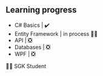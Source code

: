 ## Learning progress
- C# Basics | ✔️
- Entity Framework | in process 👨‍🎓
- API | ❎
- Databases | ❎
- WPF | ❎

👨‍🎓 SGK Student
